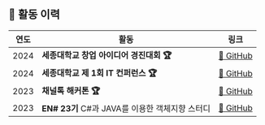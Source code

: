 ## 📌 활동 이력  

| 연도 | 활동 |  링크 |
|------|----------------------------------|------------------------------------------------------------| 
| 2024 | **세종대학교 창업 아이디어 경진대회 🏆** |  [🔗 GitHub](https://github.com/HealthyPlate/HealthyPlate-Front) |
| 2024 | **세종대학교 제 1회 IT 컨퍼런스 🏆** | [🔗 GitHub](https://github.com/Oh-Se-A-nia/Front_End_Web) |
| 2023 | **채널톡 해커톤 🏆** |  [🔗 GitHub](https://github.com/HACKY-TALKY-2/Team4) |
| 2023 | **EN# 23기** C#과 JAVA를 이용한 객체지향 스터디 | [🔗 GitHub](https://github.com/Ensharp-Study/Sehyun-Kim) |
 
